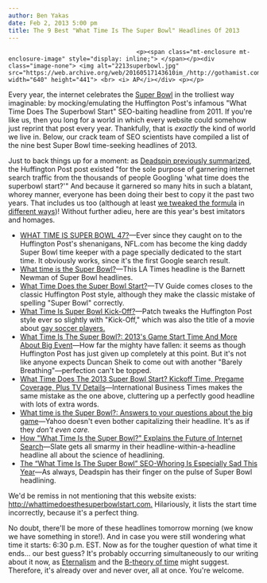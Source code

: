 ```yaml
---
author: Ben Yakas
date: Feb 2, 2013 5:00 pm
title: The 9 Best "What Time Is The Super Bowl" Headlines Of 2013
---
```


	
										<p><span class="mt-enclosure mt-enclosure-image" style="display: inline;"> </span></p><div class="image-none"> <img alt="2213superbowl.jpg" src="https://web.archive.org/web/20160517143610im_/http://gothamist.com/attachments/byakas/2213superbowl.jpg" width="640" height="441"> <br> <i> AP</i></div> <p></p>

<p>Every year, the internet celebrates the <a href="https://web.archive.org/web/20160517143610/http://gothamist.com/tags/superbowl">Super Bowl</a> in the trolliest way imaginable: by mocking/emulating the Huffington Post&apos;s infamous &quot;What Time Does The Superbowl Start&quot; SEO-baiting headline from 2011. If you&apos;re like us, then you long for a world in which every website could somehow just reprint that post every year. Thankfully, that is <em>exactly</em> the kind of world we live in. Below, our crack team of SEO scientists have compiled a list of the nine best Super Bowl time-seeking headlines of 2013.</p>

<p>Just to back things up for a moment: as <a href="https://web.archive.org/web/20160517143610/http://deadspin.com/5881720/what-time-does-the-super-bowl-start-he-wrote-as-a-headline-to-game-the-google-results">Deadspin previously summarized</a>, the Huffington Post post existed &quot;for the sole purpose of garnering internet search traffic from the thousands of people Googling &apos;what time does the superbowl start?&apos;&quot; And because it garnered so many hits in such a blatant, whorey manner, everyone has been doing their best to copy it the past two years. That includes us too (although at least <a href="https://web.archive.org/web/20160517143610/http://gothamist.com/2012/02/05/what_time_does_the_super_bowl_end.php">we tweaked the formula</a> in <a href="https://web.archive.org/web/20160517143610/http://dcist.com/2013/01/what_time_is_the_inauguration_and_o.php">different ways</a>)! Without further adieu, here are this year&apos;s best imitators and homages.</p>

<ul>
	<li><a href="https://web.archive.org/web/20160517143610/http://www.nfl.com/superbowl/47/what-time-is-the-superbowl">WHAT TIME IS SUPER BOWL 47?</a>&#x2014;Ever since they caught on to the Huffington Post&apos;s shenanigans, NFL.com has become the king daddy Super Bowl time keeper with a page specially dedicated to the start time. It obviously works, since it&apos;s the first Google search result.</li>
	<li><a href="https://web.archive.org/web/20160517143610/http://www.latimes.com/entertainment/tv/showtracker/la-et-st-what-time-is-super-bowl-20130131,0,7814588.story">What time is the Super Bowl?</a>&#x2014;This LA Times headline is the Barnett Newman of Super Bowl headlines.</li>
	<li><a href="https://web.archive.org/web/20160517143610/http://www.tvguide.com/News/What-Time-Does-the-Super-Bowl-Start-2013-1060211.aspx">What Time Does the Super Bowl Start?</a>&#x2014;TV Guide comes closes to the classic Huffington Post style, although they make the classic mistake of spelling &quot;Super Bowl&quot; correctly.</li>
	<li><a href="https://web.archive.org/web/20160517143610/http://duluth.patch.com/articles/what-times-does-super-bowl-xvlii-start">What Time Is Super Bowl Kick-Off?</a>&#x2014;Patch tweaks the Huffington Post style ever so slightly with &quot;Kick-Off,&quot; which was also the title of a movie about <a href="https://web.archive.org/web/20160517143610/http://www.imdb.com/title/tt1450326/">gay soccer players.</a></li>
	<li><a href="https://web.archive.org/web/20160517143610/http://www.huffingtonpost.com/2013/02/01/what-time-is-the-super-bowl-2013_n_2601200.html">What Time Is The Super Bowl?: 2013&apos;s Game Start Time And More About Big Event</a>&#x2014;How far the mighty have fallen: it seems as though Huffington Post has just given up completely at this point. But it&apos;s not like anyone expects Duncan Sheik to come out with another &quot;Barely Breathing&quot;&#x2014;perfection can&apos;t be topped.</li>
	<li><a href="https://web.archive.org/web/20160517143610/http://www.ibtimes.com/what-time-does-2013-super-bowl-start-kickoff-time-pregame-coverage-plus-tv-details-1046032">What Time Does The 2013 Super Bowl Start? Kickoff Time, Pregame Coverage, Plus TV Details</a>&#x2014;International Business Times makes the same mistake as the one above, cluttering up a perfectly good headline with lots of extra words.</li>
	<li><a href="https://web.archive.org/web/20160517143610/http://sports.yahoo.com/blogs/nfl-shutdown-corner/time-super-bowl-answers-questions-big-game-154355098--nfl.html">What time is the Super Bowl?: Answers to your questions about the big game</a>&#x2014;Yahoo doesn&apos;t even bother capitalizing their headline. It&apos;s as if they <em>don&apos;t even care.</em></li>
	<li><a href="https://web.archive.org/web/20160517143610/http://www.slate.com/blogs/future_tense/2013/01/31/what_time_does_the_super_bowl_start_google_siri_now_trump_seo.html">How &quot;What Time Is the Super Bowl?&quot; Explains the Future of Internet Search</a>&#x2014;Slate gets all smarmy in their headline-within-a-headline headline all about the science of headlining.</li>
	<li><a href="https://web.archive.org/web/20160517143610/http://deadspin.com/5980633/the-what-time-is-the-super-bowl-seo-whoring-is-especially-sad-this-year">The &#x201C;What Time Is The Super Bowl&#x201D; SEO-Whoring Is Especially Sad This Year</a>&#x2014;As always, Deadspin has their finger on the pulse of Super Bowl headlining. </li>
</ul>

<p>We&apos;d be remiss in not mentioning that this website exists: <a href="https://web.archive.org/web/20160517143610/http://whattimedoesthesuperbowlstart.com/">http://whattimedoesthesuperbowlstart.com.</a> Hilariously, it lists the start time incorrectly, because it&apos;s a perfect thing.</p>

<p>No doubt, there&apos;ll be more of these headlines tomorrow morning (we know we have something in store!). And in case you were still wondering what time it starts: 6:30 p.m. EST. Now as for the tougher question of what time it ends... our best guess? It&apos;s probably occurring simultaneously to our writing about it now, as <a href="https://web.archive.org/web/20160517143610/http://en.wikipedia.org/wiki/Eternalism_(philosophy_of_time)">Eternalism</a> and the <a href="https://web.archive.org/web/20160517143610/http://en.wikipedia.org/wiki/B-theory_of_time">B-theory of time</a> might suggest. Therefore, it&apos;s already over and never over, all at once. You&apos;re welcome.</p>					
										
									
				